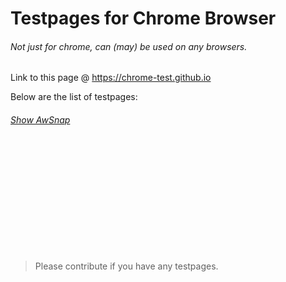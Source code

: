# Testpages for Chrome Browser
###### Not just for chrome, can (may) be used on any browsers.

Link to this page @ https://chrome-test.github.io

Below are the list of testpages:
###### <a href="https://chrome-test.github.io/awsnap" target="_blank">Show AwSnap</a>

<br><br><br><br><br><br><br><br><br><br>

>Please contribute if you have any testpages.
